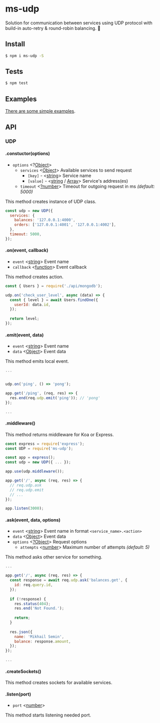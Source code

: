 # ms-udp

Solution for communication between services using UDP protocol with build-in auto-retry & round-robin balancing. 🔬

## Install

```sh
$ npm i ms-udp -S
```

## Tests

```sh
$ npm test
```

## Examples

[There are some simple examples](examples).

## API

### UDP

#### .constuctor(options)

* `options` <?[Object](https://developer.mozilla.org/en-US/docs/Web/JavaScript/Reference/Global_Objects/Object)>
  * `services` <[Object](https://developer.mozilla.org/en-US/docs/Web/JavaScript/Reference/Global_Objects/Object)> Available services to send request
    * `[key]` - <[string](https://developer.mozilla.org/en-US/docs/Web/JavaScript/Data_structures#String_type)> Service name
    * `[value]` - <[string](https://developer.mozilla.org/en-US/docs/Web/JavaScript/Data_structures#String_type) / [Array](https://developer.mozilla.org/en-US/docs/Web/JavaScript/Reference/Global_Objects/Array)> Service's address(es)
  * `timeout` <[?number](https://developer.mozilla.org/en-US/docs/Web/JavaScript/Data_structures#Number_type)> Timeout for outgoing request in ms *(default: 5000)*

This method creates instance of UDP class.

```js
const udp = new UDP({
  services: {
    balances: '127.0.0.1:4000',
    orders: ['127.0.0.1:4001', '127.0.0.1:4002'],
  },
  timeout: 5000,
});
```

#### .on(event, callback)

* `event` <[string](https://developer.mozilla.org/en-US/docs/Web/JavaScript/Data_structures#String_type)> Event name
* `callback` <[function](https://developer.mozilla.org/en-US/docs/Web/JavaScript/Reference/Global_Objects/Function)> Event callback

This method creates action.

```js
const { Users } = require('./api/mongodb');

udp.on('check_user_level', async (data) => {
  const { level } = await Users.findOne({
    userId: data.id,
  });
  
  return level;
});
```

#### .emit(event, data)

* `event` <[string](https://developer.mozilla.org/en-US/docs/Web/JavaScript/Data_structures#String_type)> Event name
* `data` <[Object](https://developer.mozilla.org/en-US/docs/Web/JavaScript/Reference/Global_Objects/Object)> Event data

This method emits local event.

```js
...


udp.on('ping', () => 'pong');

app.get('/ping', (req, res) => {
  res.end(req.udp.emit('ping')); // 'pong'
});

...
```

#### .middleware()

This method returns middleware for Koa or Express.

```js
const express = require('express');
const UDP = require('ms-udp');

const app = express();
const udp = new UDP({ ... });

app.use(udp.middleware());

app.get('/', async (req, res) => {
  // req.udp.ask
  // req.udp.emit
  // ...
});

app.listen(3000);
```

#### .ask(event, data, options)

* `event` <[string](https://developer.mozilla.org/en-US/docs/Web/JavaScript/Data_structures#String_type)> Event name in format `<service_name>.<action>`
* `data` <[Object](https://developer.mozilla.org/en-US/docs/Web/JavaScript/Reference/Global_Objects/Object)> Event data
* `options` <[?Object](https://developer.mozilla.org/en-US/docs/Web/JavaScript/Reference/Global_Objects/Object)> Request options
  * `attempts` <[number](https://developer.mozilla.org/en-US/docs/Web/JavaScript/Data_structures#Number_type)> Maximum number of attempts *(default: 5)*

This method asks other service for something.

```js
...

app.get('/', async (req, res) => {
  const response = await req.udp.ask('balances.get', {
    id: req.query.id,
  });
  
  if (!response) {
    res.status(404);
    res.end('Not Found.');
    
    return;
  }
  
  res.json({
    name: 'Mikhail Semin',
    balance: response.amount,
  });
});

...
```

#### .createSockets()

This method creates sockets for available services.

#### .listen(port)

* `port` <[number](https://developer.mozilla.org/en-US/docs/Web/JavaScript/Data_structures#Number_type)>

This method starts listening needed port.
